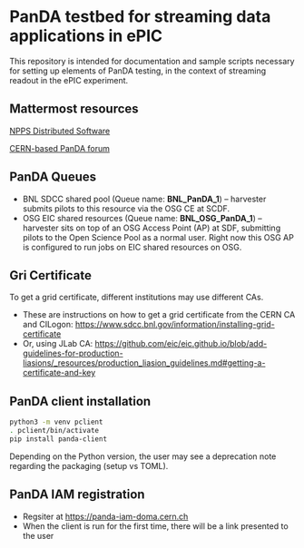 # PanDA testbed for streaming data applications in ePIC

This repository is intended for documentation and sample scripts
necessary for setting up elements of PanDA testing, in the context
of streaming readout in the ePIC experiment.

## Mattermost resources

[NPPS Distributed Software](https://chat.sdcc.bnl.gov/npps/channels/distributed-software)

[CERN-based PanDA forum](https://mattermost.web.cern.ch/panda/channels/town-square)

## PanDA Queues

* BNL SDCC shared pool (Queue name: **BNL_PanDA_1**) – harvester submits pilots to this resource via the OSG CE at SCDF.  
* OSG EIC shared resources (Queue name: **BNL_OSG_PanDA_1**) – harvester sits on top of an OSG Access Point (AP) at SDF,
submitting pilots to the Open Science Pool as a normal user. Right now this OSG AP is configured to run jobs on EIC shared
resources on OSG.

## Gri Certificate

To get a grid certificate, different institutions may use different CAs. 
* These are instructions on how to get a grid certificate from the CERN CA and CILogon: https://www.sdcc.bnl.gov/information/installing-grid-certificate
* Or, using JLab CA: https://github.com/eic/eic.github.io/blob/add-guidelines-for-production-liasions/_resources/production_liasion_guidelines.md#getting-a-certificate-and-key


## PanDA client installation

```bash
python3 -m venv pclient
. pclient/bin/activate
pip install panda-client
```

Depending on the Python version, the user may see a deprecation note regarding the packaging (setup vs TOML).


## PanDA IAM registration

* Regsiter at https://panda-iam-doma.cern.ch
* When the client is run for the first time, there will be a link presented to the user
